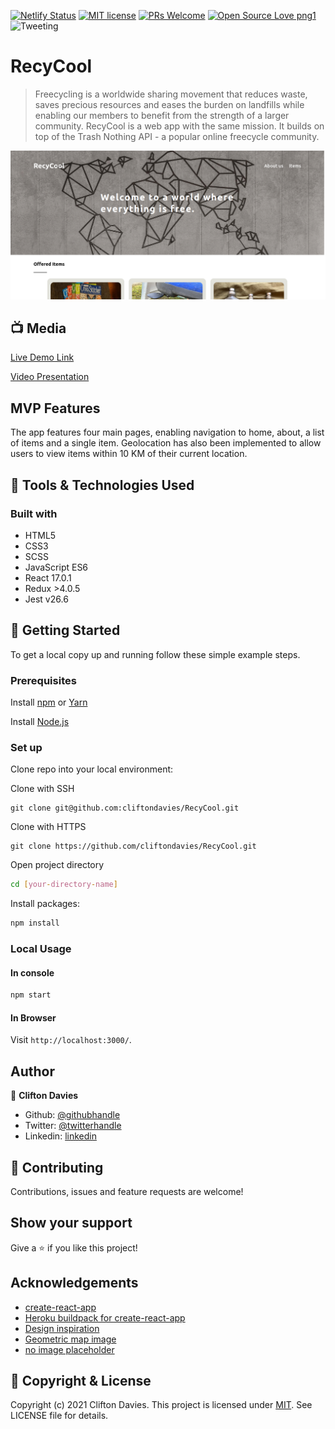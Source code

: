 [![Netlify Status](https://api.netlify.com/api/v1/badges/496eb331-3056-466e-af83-895b115d5b59/deploy-status)](https://app.netlify.com/sites/recycool/deploys)
[![MIT license](https://img.shields.io/badge/License-MIT-blue.svg)](https://lbesson.mit-license.org/)
[![PRs Welcome](https://img.shields.io/badge/PRs-welcome-brightgreen.svg?style=flat-square)](http://makeapullrequest.com)
[![Open Source Love png1](https://badges.frapsoft.com/os/v1/open-source.png?v=103)](https://github.com/ellerbrock/open-source-badges/)
![Tweeting](https://img.shields.io/twitter/url/http/shields.io.svg?style=social)

# RecyCool

> Freecycling is a worldwide sharing movement that reduces waste, saves precious resources and eases the burden on landfills while enabling our members to benefit from the strength of a larger community. RecyCool is a web app with the same mission. It builds on top of the Trash Nothing API - a popular online freecycle community.

![screenshot](recycool.png)

## :tv: Media

[Live Demo Link](https://recycool.netlify.app/)

[Video Presentation](https://drive.google.com/file/d/1W758uB5XpXvndNfF2mSZf9c98ivxNr1w/view?usp=sharing)

## MVP Features

The app features four main pages, enabling navigation to home, about, a list of items and a single item. Geolocation has also been implemented to allow users to view items within 10 KM of their current location.

## :toolbox: Tools & Technologies Used

### Built with

- HTML5
- CSS3
- SCSS
- JavaScript ES6
- React 17.0.1
- Redux >4.0.5
- Jest v26.6

## :rocket: Getting Started

To get a local copy up and running follow these simple example steps.

### Prerequisites

Install [npm](https://www.npmjs.com/get-npm) or [Yarn](https://yarnpkg.com/cli/install)

Install [Node.js](https://nodejs.org/en/download/)

### Set up

Clone repo into your local environment:

Clone with SSH

```git
git clone git@github.com:cliftondavies/RecyCool.git
```

Clone with HTTPS

```git
git clone https://github.com/cliftondavies/RecyCool.git
```

Open project directory

```bash
cd [your-directory-name]
```

Install packages:

```javascript
npm install
```

### Local Usage

#### In console

```javascript
npm start
```

#### In Browser

Visit `http://localhost:3000/`.

## Author

👤 **Clifton Davies**

- Github: [@githubhandle](https://github.com/cliftondavies)
- Twitter: [@twitterhandle](https://twitter.com/cliftonaedavies)
- Linkedin: [linkedin](https://www.linkedin.com/in/clifton-davies-mbcs/)

## 🤝 Contributing

Contributions, issues and feature requests are welcome!

## Show your support

Give a ⭐️ if you like this project!

## Acknowledgements

- [create-react-app](https://github.com/facebook/create-react-app)
- [Heroku buildpack for create-react-app](https://github.com/mars/create-react-app-buildpack)
- [Design inspiration](https://www.behance.net/gallery/54864337/Freecycle-redesign?tracking_source=search_projects_recommended%7CSitemap)
- [Geometric map image](https://unsplash.com/photos/6bXvYyAYVrE)
- [no image placeholder](https://commons.wikimedia.org/wiki/File:No-Image-Placeholder.svg)

## 📝 Copyright & License

Copyright (c) 2021 Clifton Davies.
This project is licensed under [MIT](https://opensource.org/licenses/MIT). See LICENSE file for details.
